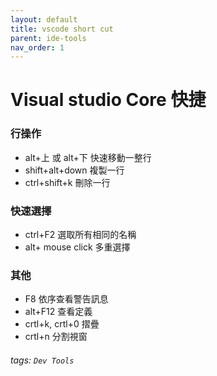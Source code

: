 ```yaml
---
layout: default
title: vscode short cut
parent: ide-tools
nav_order: 1
---
```


# Visual studio Core 快捷
### 行操作
* alt+上 或 alt+下 快速移動一整行
* shift+alt+down 複製一行
* ctrl+shift+k 刪除一行

### 快速選擇
* ctrl+F2 選取所有相同的名稱
* alt+ mouse click 多重選擇

### 其他
* F8 依序查看警告訊息
* alt+F12 查看定義
* crtl+k, crtl+0 摺疊
* crtl+n 分割視窗

###### tags: `Dev Tools`